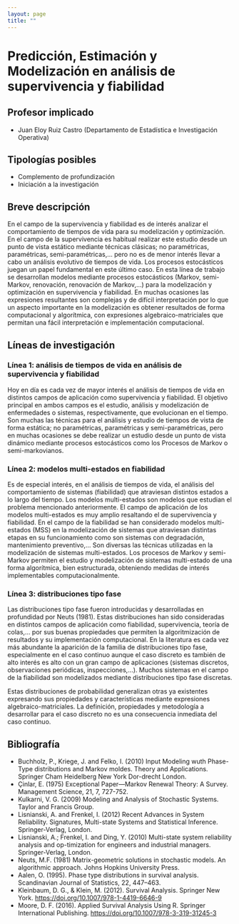```yaml
---
layout: page
title: ""
---
```

# Predicción, Estimación y Modelización en análisis de supervivencia y fiabilidad
## Profesor implicado 

- Juan Eloy Ruiz Castro (Departamento de Estadística e Investigación Operativa)

## Tipologías posibles

-	Complemento de profundización
-	Iniciación a la investigación

## Breve descripción

En el campo de la supervivencia y fiabilidad es de interés analizar el comportamiento de tiempos de vida para su modelización y optimización. En el campo de la supervivencia es habitual realizar este estudio desde un punto de vista estático mediante técnicas clásicas; no paramétricas, paramétricas, semi-paramétricas,… pero no es de menor interés llevar a cabo un análisis evolutivo de tiempos de vida. Los procesos estocásticos juegan un papel fundamental en este último caso. 
En esta línea de trabajo se desarrollan modelos mediante procesos estocásticos (Markov, semi-Markov, renovación, renovación de Markov,…) para la modelización y optimización en supervivencia y fiabilidad. En muchas ocasiones las expresiones resultantes son complejas y de difícil interpretación por lo que un aspecto importante en la modelización es obtener resultados de forma computacional y algorítmica, con expresiones algebraico-matriciales que permitan una fácil interpretación e implementación computacional.  

## Líneas de investigación

### Línea 1: análisis de tiempos de vida en análisis de supervivencia y fiabilidad

Hoy en día es cada vez de mayor interés el análisis de tiempos de vida en distintos campos de aplicación como supervivencia y fiabilidad. El objetivo principal en ambos campos es el estudio, análisis y modelización de enfermedades o sistemas, respectivamente, que evolucionan en el tiempo. Son muchas las técnicas para el análisis y estudio de tiempos de vista de forma estática; no paramétricas, paramétricas y semi-paramétricas, pero en muchas ocasiones se debe realizar un estudio desde un punto de vista dinámico mediante procesos estocásticos como los Procesos de Markov o semi-markovianos. 

### Línea 2: modelos multi-estados en fiabilidad

Es de especial interés, en el análisis de tiempos de vida, el análisis del comportamiento de sistemas (fiabilidad) que atraviesan distintos estados a lo largo del tiempo. Los modelos multi-estados son modelos que estudian el problema mencionado anteriormente. 
El campo de aplicación de los modelos multi-estados es muy amplio resaltando el de supervivencia y fiabilidad. En el campo de la fiabilidad se han considerado modelos multi-estados (MSS) en la modelización de sistemas que atraviesan distintas etapas en su funcionamiento como son sistemas con degradación, mantenimiento preventivo,… 
Son diversas las técnicas utilizadas en la modelización de sistemas multi-estados. Los procesos de Markov y semi-Markov permiten el estudio y modelización de sistemas multi-estado de una forma algorítmica, bien estructurada, obteniendo medidas de interés implementables computacionalmente. 

### Línea 3: distribuciones tipo fase 

Las distribuciones tipo fase fueron introducidas y desarrolladas en profundidad por Neuts (1981). Estas distribuciones han sido consideradas en distintos campos de aplicación como fiabilidad, supervivencia, teoría de colas,… por sus buenas propiedades que permiten la algoritmización de resultados y su implementación computacional. En la literatura es cada vez más abundante la aparición de la familia de distribuciones tipo fase, especialmente en el caso continuo aunque el caso discreto es también de alto interés es alto con un gran campo de aplicaciones (sistemas discretos, observaciones periódicas, inspecciones,…). Muchos sistemas en el campo de la fiabilidad son modelizados mediante distribuciones tipo fase discretas. 

Estas distribuciones de probabilidad generalizan otras ya existentes expresando sus propiedades y características mediante expresiones algebraico-matriciales. La definición, propiedades y metodología a desarrollar para el caso discreto no es una consecuencia inmediata del caso continuo.

## Bibliografía

-	Buchholz, P., Kriege, J. and Felko, I. (2010) Input Modeling wuth Phase-Type distributions and Markov moldes. Theory and Applications. Springer Cham Heidelberg New York Dor-drecht London. 
-	Çinlar, E. (1975) Exceptional Paper—Markov Renewal Theory: A Survey. Management Science, 21, 7, 727-752. 
-	Kulkarni, V. G. (2009) Modeling and Analysis of Stochastic Systems. Taylor and Francis Group. 
-	Lisnianski, A. and Frenkel, I. (2012) Recent Advances in System Reliability. Signatures, Multi-state Systems and Statistical Inference. Springer-Verlag, London. 
-	Lisnianski, A.; Frenkel, I. and Ding, Y. (2010) Multi-state system reliability analysis and op-timization for engineers and industrial managers. Springer-Verlag, London. 
-	Neuts, M.F. (1981) Matrix-geometric solutions in stochastic models. An algorithmic approach. Johns Hopkins University Press.
- Aalen, O. (1995). Phase type distributions in survival analysis. Scandinavian Journal of Statistics, 22, 447–463.
-	Kleinbaum, D. G., & Klein, M. (2012). Survival Analysis. Springer New York. https://doi.org/10.1007/978-1-4419-6646-9
-	Moore, D. F. (2016). Applied Survival Analysis Using R. Springer International Publishing. https://doi.org/10.1007/978-3-319-31245-3
